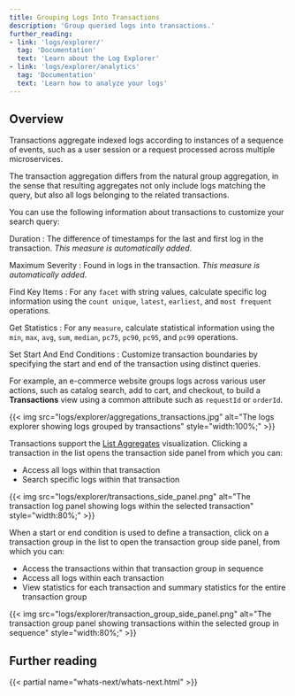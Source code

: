 ```yaml
---
title: Grouping Logs Into Transactions
description: 'Group queried logs into transactions.'
further_reading:
- link: 'logs/explorer/'
  tag: 'Documentation'
  text: 'Learn about the Log Explorer'
- link: 'logs/explorer/analytics'
  tag: 'Documentation'
  text: 'Learn how to analyze your logs'
---
```


## Overview

Transactions aggregate indexed logs according to instances of a sequence of events, such as a user session or a request processed across multiple microservices.

The transaction aggregation differs from the natural group aggregation, in the sense that resulting aggregates not only include logs matching the query, but also all logs belonging to the related transactions.

You can use the following information about transactions to customize your search query:

Duration
: The difference of timestamps for the last and first log in the transaction. _This measure is automatically added_.

Maximum Severity
: Found in logs in the transaction. _This measure is automatically added_.

Find Key Items
: For any `facet` with string values, calculate specific log information using the `count unique`, `latest`, `earliest`, and `most frequent` operations.

Get Statistics
: For any `measure`, calculate statistical information using the `min`, `max`, `avg`, `sum`, `median`, `pc75`, `pc90`, `pc95`, and `pc99` operations.

Set Start And End Conditions
: Customize transaction boundaries by specifying the start and end of the transaction using distinct queries.

For example, an e-commerce website groups logs across various user actions, such as catalog search, add to cart, and checkout, to build a **Transactions** view using a common attribute such as `requestId` or `orderId`.

{{< img src="logs/explorer/aggregations_transactions.jpg" alt="The logs explorer showing logs grouped by transactions" style="width:100%;" >}}

Transactions support the [List Aggregates][1] visualization. Clicking a transaction in the list opens the transaction side panel from which you can:

- Access all logs within that transaction
- Search specific logs within that transaction

{{< img src="logs/explorer/transactions_side_panel.png" alt="The transaction log panel showing logs within the selected transaction" style="width:80%;" >}}

When a start or end condition is used to define a transaction, click on a transaction group in the list to open the transaction group side panel, from which you can:

- Access the transactions within that transaction group in sequence
- Access all logs within each transaction
- View statistics for each transaction and summary statistics for the entire transaction group

{{< img src="logs/explorer/transaction_group_side_panel.png" alt="The transaction group panel showing transactions within the selected group in sequence" style="width:80%;" >}}

## Further reading

{{< partial name="whats-next/whats-next.html" >}}

[1]: /logs/explorer/visualize/#list-aggregates-of-logs